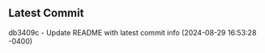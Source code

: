 
## Latest Commit
db3409c - Update README with latest commit info (2024-08-29 16:53:28 -0400) <Yunxi-Zhou>
